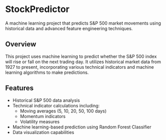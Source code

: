 # StockPredictor

A machine learning project that predicts S&P 500 market movements using historical data and advanced feature engineering techniques.

## Overview

This project uses machine learning to predict whether the S&P 500 index will rise or fall on the next trading day. It utilizes historical market data from 1927 to present, incorporating various technical indicators and machine learning algorithms to make predictions.

## Features

- Historical S&P 500 data analysis
- Technical indicator calculations including:
  - Moving averages (5, 10, 20, 50, 100 days)
  - Momentum indicators
  - Volatility measures
- Machine learning-based prediction using Random Forest Classifier
- Data visualization capabilities
